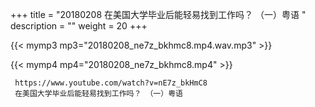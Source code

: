 +++
title = "20180208  在美国大学毕业后能轻易找到工作吗？ （一）粤语 "
description = ""
weight = 20
+++

{{< mymp3 mp3="20180208_ne7z_bkhmc8.mp4.wav.mp3" >}}

{{< mymp4 mp4="20180208_ne7z_bkhmc8.mp4" >}}

     
     https://www.youtube.com/watch?v=nE7z_bkHmC8 
     在美国大学毕业后能轻易找到工作吗？ （一）粤语 
